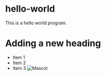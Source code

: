 # hello-world
This is a hello world program.
# Adding a new heading
* Item 1
* Item 2
* Item 3
![Mascot](https://octodex.github.com/images/NUX_Octodex.gif)

